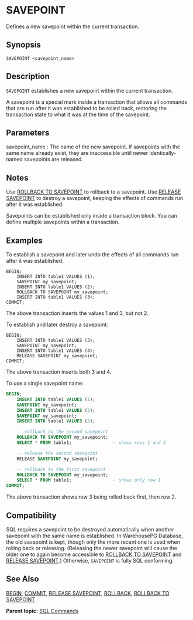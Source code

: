 # SAVEPOINT 

Defines a new savepoint within the current transaction.

## <a id="section2"></a>Synopsis 

``` {#sql_command_synopsis}
SAVEPOINT <savepoint_name>
```

## <a id="section3"></a>Description 

`SAVEPOINT` establishes a new savepoint within the current transaction.

A savepoint is a special mark inside a transaction that allows all commands that are run after it was established to be rolled back, restoring the transaction state to what it was at the time of the savepoint.

## <a id="section4"></a>Parameters 

savepoint\_name
:   The name of the new savepoint. If savepoints with the same name already exist, they are inaccessible until newer identically-named savepoints are released.

## <a id="section5"></a>Notes 

Use [ROLLBACK TO SAVEPOINT](ROLLBACK_TO_SAVEPOINT.html) to rollback to a savepoint. Use [RELEASE SAVEPOINT](RELEASE_SAVEPOINT.html) to destroy a savepoint, keeping the effects of commands run after it was established.

Savepoints can be established only inside a transaction block. You can define multiple savepoints within a transaction.

## <a id="section6"></a>Examples 

To establish a savepoint and later undo the effects of all commands run after it was established:

```
BEGIN;
    INSERT INTO table1 VALUES (1);
    SAVEPOINT my_savepoint;
    INSERT INTO table1 VALUES (2);
    ROLLBACK TO SAVEPOINT my_savepoint;
    INSERT INTO table1 VALUES (3);
COMMIT;
```

The above transaction inserts the values 1 and 3, but not 2.

To establish and later destroy a savepoint:

```
BEGIN;
    INSERT INTO table1 VALUES (3);
    SAVEPOINT my_savepoint;
    INSERT INTO table1 VALUES (4);
    RELEASE SAVEPOINT my_savepoint;
COMMIT;
```

The above transaction inserts both 3 and 4.

To use a single savepoint name:

``` sql
BEGIN;
    INSERT INTO table1 VALUES (1);
    SAVEPOINT my_savepoint;
    INSERT INTO table1 VALUES (2);
    SAVEPOINT my_savepoint;
    INSERT INTO table1 VALUES (3);

    -- rollback to the second savepoint
    ROLLBACK TO SAVEPOINT my_savepoint;
    SELECT * FROM table1;               -- shows rows 1 and 2

    -- release the second savepoint
    RELEASE SAVEPOINT my_savepoint;

    -- rollback to the first savepoint
    ROLLBACK TO SAVEPOINT my_savepoint;
    SELECT * FROM table1;               -- shows only row 1
COMMIT;
```

The above transaction shows row 3 being rolled back first, then row 2.

## <a id="section7"></a>Compatibility 

SQL requires a savepoint to be destroyed automatically when another savepoint with the same name is established. In WarehousePG Database, the old savepoint is kept, though only the more recent one is used when rolling back or releasing. \(Releasing the newer savepoint will cause the older one to again become accessible to [ROLLBACK TO SAVEPOINT](ROLLBACK_TO_SAVEPOINT.html) and [RELEASE SAVEPOINT](RELEASE_SAVEPOINT.html).\) Otherwise, `SAVEPOINT` is fully SQL conforming.

## <a id="section8"></a>See Also 

[BEGIN](BEGIN.html), [COMMIT](COMMIT.html), [RELEASE SAVEPOINT](RELEASE_SAVEPOINT.html), [ROLLBACK](ROLLBACK.html), [ROLLBACK TO SAVEPOINT](ROLLBACK_TO_SAVEPOINT.html)

**Parent topic:** [SQL Commands](../sql_commands/sql_ref.html)

